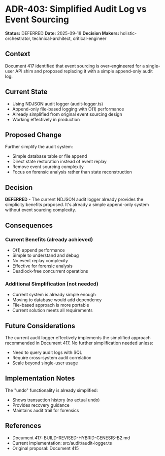 # ADR-403: Simplified Audit Log vs Event Sourcing

**Status:** DEFERRED
**Date:** 2025-09-18
**Decision Makers:** holistic-orchestrator, technical-architect, critical-engineer

## Context

Document 417 identified that event sourcing is over-engineered for a single-user API shim and proposed replacing it with a simple append-only audit log.

## Current State

- Using NDJSON audit logger (audit-logger.ts)
- Append-only file-based logging with O(1) performance
- Already simplified from original event sourcing design
- Working effectively in production

## Proposed Change

Further simplify the audit system:

- Simple database table or file append
- Direct state restoration instead of event replay
- Remove event sourcing complexity
- Focus on forensic analysis rather than state reconstruction

## Decision

**DEFERRED** - The current NDJSON audit logger already provides the simplicity benefits proposed. It's already a simple append-only system without event sourcing complexity.

## Consequences

### Current Benefits (already achieved)

- O(1) append performance
- Simple to understand and debug
- No event replay complexity
- Effective for forensic analysis
- Deadlock-free concurrent operations

### Additional Simplification (not needed)

- Current system is already simple enough
- Moving to database would add dependency
- File-based approach is more portable
- Current solution meets all requirements

## Future Considerations

The current audit logger effectively implements the simplified approach recommended in Document 417. No further simplification needed unless:

- Need to query audit logs with SQL
- Require cross-system audit correlation
- Scale beyond single-user usage

## Implementation Notes

The "undo" functionality is already simplified:

- Shows transaction history (no actual undo)
- Provides recovery guidance
- Maintains audit trail for forensics

## References

- Document 417: BUILD-REVISED-HYBRID-GENESIS-B2.md
- Current implementation: src/audit/audit-logger.ts
- Original proposal: Document 415
